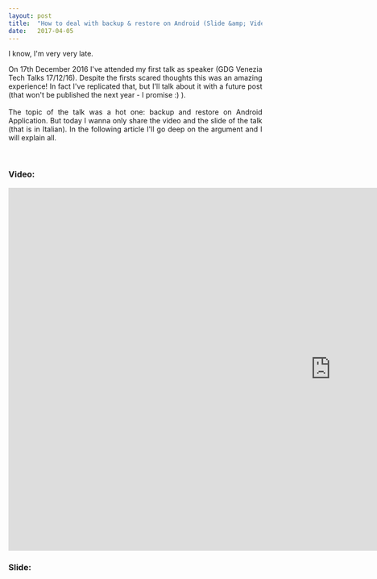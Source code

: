 ```yaml
---
layout: post
title:  "How to deal with backup & restore on Android (Slide &amp; Video) "
date:   2017-04-05
---
```


<p class="intro"><span class="dropcap" align="justify">I </span>know, I'm very very
late.
<br>
<p align="justify"> On 17th December 2016 I've attended my first talk as speaker (GDG Venezia Tech Talks 17/12/16).
Despite the firsts scared thoughts this was an amazing experience!
In fact I've replicated that, but I'll talk about it with a future post (that won't be published the next year -
I promise :) ).
<br>
<br>
The topic of the talk was a hot one: backup and restore on Android Application. But
today I wanna only share the video and the slide of the talk (that is in Italian). In the following
article I'll go deep on the argument and I will explain all.
</P>
<br>

<p><h3>Video:</h3>

<iframe width="1280" height="720" src="https://www.youtube.com/embed/B792Y0Rri0c" frameborder="0" allowfullscreen></iframe>

<p><h3>Slide:</h3>

<script async class="speakerdeck-embed" data-id="b044fe42b08a44cbae65c599d03a1233" data-ratio="1.33333333333333" src="//speakerdeck.com/assets/embed.js"></script>
